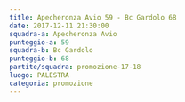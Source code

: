 ```yaml
---
title: Apecheronza Avio 59 - Bc Gardolo 68
date: 2017-12-11 21:30:00
squadra-a: Apecheronza Avio
punteggio-a: 59
squadra-b: Bc Gardolo
punteggio-b: 68
partite/squadra: promozione-17-18
luogo: PALESTRA
categoria: promozione
---
```

